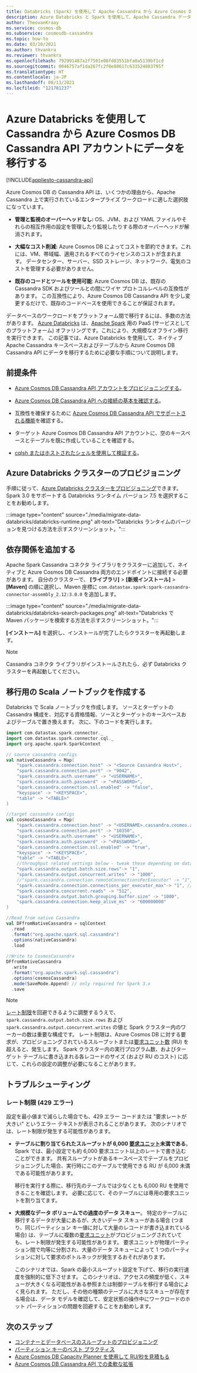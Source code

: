 ```yaml
---
title: Databricks (Spark) を使用して Apache Cassandra から Azure Cosmos DB Cassandra API にデータを移行する
description: Azure Databricks と Spark を使用して、Apache Cassandra データベースから Azure Cosmos DB Cassandra API にデータを移行する方法について説明します。
author: TheovanKraay
ms.service: cosmos-db
ms.subservice: cosmosdb-cassandra
ms.topic: how-to
ms.date: 03/10/2021
ms.author: thvankra
ms.reviewer: thvankra
ms.openlocfilehash: 792991487a2f7501e08fd83551bfa0a5139bf1cd
ms.sourcegitcommit: 0046757af1da267fc2f0e88617c633524883795f
ms.translationtype: HT
ms.contentlocale: ja-JP
ms.lasthandoff: 08/13/2021
ms.locfileid: "121781237"
---
```

# <a name="migrate-data-from-cassandra-to-an-azure-cosmos-db-cassandra-api-account-by-using-azure-databricks"></a>Azure Databricks を使用して Cassandra から Azure Cosmos DB Cassandra API アカウントにデータを移行する
[!INCLUDE[appliesto-cassandra-api](../includes/appliesto-cassandra-api.md)]

Azure Cosmos DB の Cassandra API は、いくつかの理由から、Apache Cassandra 上で実行されているエンタープライズ ワークロードに適した選択肢になっています。

* **管理と監視のオーバーヘッドなし:** OS、JVM、および YAML ファイルやそれらの相互作用の設定を管理したり監視したりする際のオーバーヘッドが解消されます。

* **大幅なコスト削減:** Azure Cosmos DB によってコストを節約できます。これには、VM、帯域幅、適用されるすべてのライセンスのコストが含まれます。 データセンター、サーバー、SSD ストレージ、ネットワーク、電気のコストを管理する必要がありません。

* **既存のコードとツールを使用可能**: Azure Cosmos DB は、既存の Cassandra SDK およびツールとの間にワイヤ プロトコルレベルの互換性があります。 この互換性により、Azure Cosmos DB Cassandra API を少し変更するだけで、既存のコードベースを使用できることが保証されます。

データベースのワークロードをプラットフォーム間で移行するには、多数の方法があります。 [Azure Databricks](https://azure.microsoft.com/services/databricks/) は、[Apache Spark](https://spark.apache.org/) 用の PaaS (サービスとしてのプラットフォーム) オファリングです。これにより、大規模なオフライン移行を実行できます。 この記事では、Azure Databricks を使用して、ネイティブ Apache Cassandra キースペースおよびテーブルから Azure Cosmos DB Cassandra API にデータを移行するために必要な手順について説明します。

## <a name="prerequisites"></a>前提条件

* [Azure Cosmos DB Cassandra API アカウントをプロビジョニングする](manage-data-dotnet.md#create-a-database-account)。

* [Azure Cosmos DB Cassandra API への接続の基本を確認する](connect-spark-configuration.md)。

* 互換性を確保するために [Azure Cosmos DB Cassandra API でサポートされる機能](cassandra-support.md)を確認する。

* ターゲット Azure Cosmos DB Cassandra API アカウントに、空のキースペースとテーブルを既に作成していることを確認する。

* [cqlsh またはホストされたシェルを使用して検証する](cassandra-support.md#hosted-cql-shell-preview)。

## <a name="provision-an-azure-databricks-cluster"></a>Azure Databricks クラスターのプロビジョニング

手順に従って、[Azure Databricks クラスターをプロビジョニング](/azure/databricks/scenarios/quickstart-create-databricks-workspace-portal)できます。 Spark 3.0 をサポートする Databricks ランタイム バージョン 7.5 を選択することをお勧めします。

:::image type="content" source="./media/migrate-data-databricks/databricks-runtime.png" alt-text="Databricks ランタイムのバージョンを見つける方法を示すスクリーンショット。":::

## <a name="add-dependencies"></a>依存関係を追加する

Apache Spark Cassandra コネクタ ライブラリをクラスターに追加して、ネイティブと Azure Cosmos DB Cassandra 両方のエンドポイントに接続する必要があります。 自分のクラスターで、 **[ライブラリ]**  >  **[新規インストール]**  >  **[Maven]** の順に選択し、Maven 座標に `com.datastax.spark:spark-cassandra-connector-assembly_2.12:3.0.0` を追加します。

:::image type="content" source="./media/migrate-data-databricks/databricks-search-packages.png" alt-text="Databricks で Maven パッケージを検索する方法を示すスクリーンショット。":::

**[インストール]** を選択し、インストールが完了したらクラスターを再起動します。

> [!NOTE]
> Cassandra コネクタ ライブラリがインストールされたら、必ず Databricks クラスターを再起動してください。

## <a name="create-scala-notebook-for-migration"></a>移行用の Scala ノートブックを作成する

Databricks で Scala ノートブックを作成します。 ソースとターゲットの Cassandra 構成を、対応する資格情報、ソースとターゲットのキースペースおよびテーブルで置き換えます。 次に、下のコードを実行します。

```scala
import com.datastax.spark.connector._
import com.datastax.spark.connector.cql._
import org.apache.spark.SparkContext

// source cassandra configs
val nativeCassandra = Map( 
    "spark.cassandra.connection.host" -> "<Source Cassandra Host>",
    "spark.cassandra.connection.port" -> "9042",
    "spark.cassandra.auth.username" -> "<USERNAME>",
    "spark.cassandra.auth.password" -> "<PASSWORD>",
    "spark.cassandra.connection.ssl.enabled" -> "false",
    "keyspace" -> "<KEYSPACE>",
    "table" -> "<TABLE>"
)

//target cassandra configs
val cosmosCassandra = Map( 
    "spark.cassandra.connection.host" -> "<USERNAME>.cassandra.cosmos.azure.com",
    "spark.cassandra.connection.port" -> "10350",
    "spark.cassandra.auth.username" -> "<USERNAME>",
    "spark.cassandra.auth.password" -> "<PASSWORD>",
    "spark.cassandra.connection.ssl.enabled" -> "true",
    "keyspace" -> "<KEYSPACE>",
    "table" -> "<TABLE>",
    //throughput related settings below - tweak these depending on data volumes. 
    "spark.cassandra.output.batch.size.rows"-> "1",
    "spark.cassandra.output.concurrent.writes" -> "1000",
    //"spark.cassandra.connection.remoteConnectionsPerExecutor" -> "1", // Spark 3.x
    "spark.cassandra.connection.connections_per_executor_max"-> "1", // Spark 2.x
    "spark.cassandra.concurrent.reads" -> "512",
    "spark.cassandra.output.batch.grouping.buffer.size" -> "1000",
    "spark.cassandra.connection.keep_alive_ms" -> "600000000"
)

//Read from native Cassandra
val DFfromNativeCassandra = sqlContext
  .read
  .format("org.apache.spark.sql.cassandra")
  .options(nativeCassandra)
  .load
  
//Write to CosmosCassandra
DFfromNativeCassandra
  .write
  .format("org.apache.spark.sql.cassandra")
  .options(cosmosCassandra)
  .mode(SaveMode.Append) // only required for Spark 3.x
  .save
```

> [!NOTE]
> [レート制限](/samples/azure-samples/azure-cosmos-cassandra-extensions-java-sample-v4/azure-cosmos-cassandra-extensions-java-sample-v4/)を回避できるように調整するうえで、`spark.cassandra.output.batch.size.rows` および `spark.cassandra.output.concurrent.writes` の値と Spark クラスター内のワーカーの数は重要な構成です。 レート制限は、Azure Cosmos DB に対する要求が、プロビジョニングされているスループットまたは[要求ユニット数](../request-units.md) (RU) を超えると、発生します。 Spark クラスター内の実行プログラム数、およびターゲット テーブルに書き込まれる各レコードのサイズ (および RU のコスト) に応じて、これらの設定の調整が必要になることがあります。

## <a name="troubleshoot"></a>トラブルシューティング

### <a name="rate-limiting-429-error"></a>レート制限 (429 エラー)

設定を最小値まで減らした場合でも、429 エラー コードまたは "要求レートが大きい" というエラー テキストが表示されることがあります。 次のシナリオでは、レート制限が発生する可能性があります。

* **テーブルに割り当てられたスループットが 6,000 [要求ユニット](../request-units.md)未満である**。 Spark では、最小設定でも約 6,000 要求ユニット以上のレートで書き込むことができます。 共有スループットがあるキースペースでテーブルをプロビジョニングした場合、実行時にこのテーブルで使用できる RU が 6,000 未満である可能性があります。

    移行を実行する際に、移行先のテーブルでは少なくとも 6,000 RU を使用できることを確認します。 必要に応じて、そのテーブルには専用の要求ユニットを割り当てます。

* **大規模なデータ ボリュームでの過度のデータ スキュー**。 特定のテーブルに移行するデータが大量にあるが、大きいデータ スキューがある場合 (つまり、同じパーティション キー値に対して大量のレコードが書き込まれている場合) は、テーブルに複数の[要求ユニット](../request-units.md)がプロビジョニングされていても、レート制限が発生する可能性があります。 要求ユニットが物理パーティション間で均等に分割され、大量のデータ スキューによって 1 つのパーティションに対して要求のボトルネックが発生するおそれがあります。

    このシナリオでは、Spark の最小スループット設定を下げて、移行の実行速度を強制的に低下させます。 このシナリオは、アクセスの頻度が低く、スキューが大きくなる可能性がある参照または制御テーブルを移行する場合によく見られます。 ただし、その他の種類のテーブルに大きなスキューが存在する場合は、データ モデルを確認して、安定状態の操作中にワークロードのホット パーティションの問題を回避することをお勧めします。

## <a name="next-steps"></a>次のステップ

* [コンテナーとデータベースのスループットのプロビジョニング](../set-throughput.md)
* [パーティション キーのベスト プラクティス](../partitioning-overview.md#choose-partitionkey)
* [Azure Cosmos DB Capacity Planner を使用して RU/秒を見積もる](../estimate-ru-with-capacity-planner.md)
* [Azure Cosmos DB Cassandra API での柔軟な拡張](scale-account-throughput.md)
